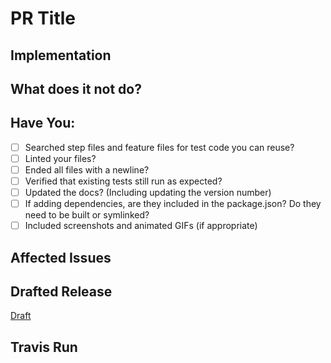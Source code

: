 # PR Title
<!-- Please review my pull request, @dcypherthis. -->
<!-- Include if you would like to ping the repo owners -->

<!-- Description of changed test suite behavior -->

## Implementation
<!-- Description of changed code behavior -->

## What does it not do?
<!-- Description of items a reviewer may expect to be in this PR, but aren't -->

<!-- ## Screenshots -->
<!-- (if appropriate) -->
<!-- Screencasts are also acceptable, and perhaps preferred -->

## Have You:

- [ ] Searched step files and feature files for test code you can reuse?
- [ ] Linted your files?
- [ ] Ended all files with a newline?
- [ ] Verified that existing tests still run as expected?
- [ ] Updated the docs? (Including updating the version number)
- [ ] If adding dependencies, are they included in the package.json? Do they need to be built or symlinked?
- [ ] Included screenshots and animated GIFs (if appropriate)

## Affected Issues
<!-- Github Issue -->

## Drafted Release
[Draft](https://github.com/dcypherthis/gtr-test-cucmber/releases/new)
<!-- If necessary -->

## Travis Run
<!-- If necessary -->
